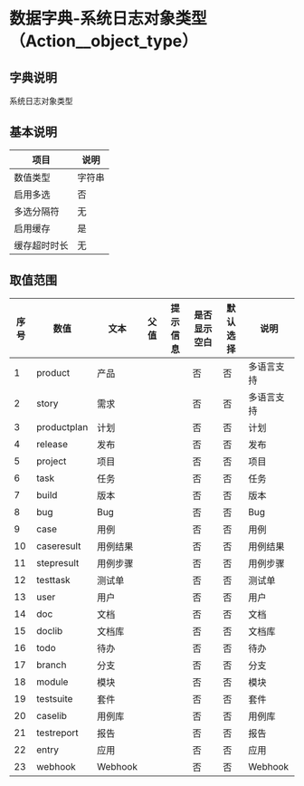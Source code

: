 # 数据字典-系统日志对象类型（Action__object_type）
## 字典说明
系统日志对象类型

## 基本说明
| 项目 | 说明 |
| ---- | ---- |
| 数值类型 | 字符串 |
| 启用多选 | 否 |
| 多选分隔符 | 无 |
| 启用缓存 | 是 |
| 缓存超时时长 | 无 |

## 取值范围
| 序号 | 数值 | 文本 | 父值 | 提示信息 | 是否显示空白 | 默认选择 | 说明 |
| ---- | ---- | ---- | ---- | ---- | ---- | ---- | ---- |
| 1 | product | 产品 |  |  | 否 | 否 | 多语言支持 |
| 2 | story | 需求 |  |  | 否 | 否 | 多语言支持 |
| 3 | productplan | 计划 |  |  | 否 | 否 | 计划 |
| 4 | release | 发布 |  |  | 否 | 否 | 发布 |
| 5 | project | 项目 |  |  | 否 | 否 | 项目 |
| 6 | task | 任务 |  |  | 否 | 否 | 任务 |
| 7 | build | 版本 |  |  | 否 | 否 | 版本 |
| 8 | bug | Bug |  |  | 否 | 否 | Bug |
| 9 | case | 用例 |  |  | 否 | 否 | 用例 |
| 10 | caseresult | 用例结果 |  |  | 否 | 否 | 用例结果 |
| 11 | stepresult | 用例步骤 |  |  | 否 | 否 | 用例步骤 |
| 12 | testtask | 测试单 |  |  | 否 | 否 | 测试单 |
| 13 | user | 用户 |  |  | 否 | 否 | 用户 |
| 14 | doc | 文档 |  |  | 否 | 否 | 文档 |
| 15 | doclib | 文档库 |  |  | 否 | 否 | 文档库 |
| 16 | todo | 待办 |  |  | 否 | 否 | 待办 |
| 17 | branch | 分支 |  |  | 否 | 否 | 分支 |
| 18 | module | 模块 |  |  | 否 | 否 | 模块 |
| 19 | testsuite | 套件 |  |  | 否 | 否 | 套件 |
| 20 | caselib | 用例库 |  |  | 否 | 否 | 用例库 |
| 21 | testreport | 报告 |  |  | 否 | 否 | 报告 |
| 22 | entry | 应用 |  |  | 否 | 否 | 应用 |
| 23 | webhook | Webhook |  |  | 否 | 否 | Webhook |

